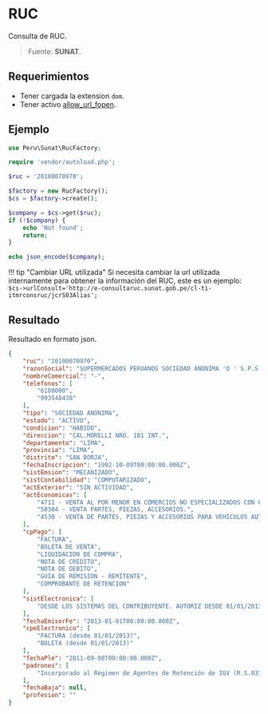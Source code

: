 # RUC

Consulta de RUC.
> Fuente: **SUNAT**.

## Requerimientos
- Tener cargada la extension `dom`.
- Tener activo [allow_url_fopen](https://www.php.net/manual/es/filesystem.configuration.php#ini.allow-url-fopen).

## Ejemplo

```php
use Peru\Sunat\RucFactory;

require 'vendor/autoload.php';

$ruc = '20100070970';

$factory = new RucFactory();
$cs = $factory->create();

$company = $cs->get($ruc);
if (!$company) {
    echo 'Not found';
    return;
}

echo json_encode($company);

```

!!! tip "Cambiar URL utilizada"
    Si necesita cambiar la url utilizada internamente para obtener la información del RUC, este es un ejemplo:  
    `$cs->urlConsult='http://e-consultaruc.sunat.gob.pe/cl-ti-itmrconsruc/jcrS03Alias';`

## Resultado

Resultado en formato json.

```json
{
    "ruc": "20100070970",
    "razonSocial": "SUPERMERCADOS PERUANOS SOCIEDAD ANONIMA 'O ' S.P.S.A.",
    "nombreComercial": "-",
    "telefonos": [
        "6188000",
        "993548438"
    ],
    "tipo": "SOCIEDAD ANONIMA",
    "estado": "ACTIVO",
    "condicion": "HABIDO",
    "direccion": "CAL.MORELLI NRO. 181 INT.",
    "departamento": "LIMA",
    "provincia": "LIMA",
    "distrito": "SAN BORJA",
    "fechaInscripcion": "1992-10-09T00:00:00.000Z",
    "sistEmsion": "MECANIZADO",
    "sistContabilidad": "COMPUTARIZADO",
    "actExterior": "SIN ACTIVIDAD",
    "actEconomicas": [
        "4711 - VENTA AL POR MENOR EN COMERCIOS NO ESPECIALIZADOS CON PREDOMINIO DE LA VENTA DE ALIMENTOS, BEBIDAS O TABACO",
        "50304 - VENTA PARTES, PIEZAS, ACCESORIOS.",
        "4530 - VENTA DE PARTES, PIEZAS Y ACCESORIOS PARA VEHÍCULOS AUTOMOTORES"
    ],
    "cpPago": [
        "FACTURA",
        "BOLETA DE VENTA",
        "LIQUIDACION DE COMPRA",
        "NOTA DE CREDITO",
        "NOTA DE DEBITO",
        "GUIA DE REMISION - REMITENTE",
        "COMPROBANTE DE RETENCION"
    ],
    "sistElectronica": [
        "DESDE LOS SISTEMAS DEL CONTRIBUYENTE. AUTORIZ DESDE 01/01/2013"
    ],
    "fechaEmisorFe": "2013-01-01T00:00:00.000Z",
    "cpeElectronico": [
        "FACTURA (desde 01/01/2013)",
        "BOLETA (desde 01/01/2013)"
    ],
    "fechaPle": "2011-09-08T00:00:00.000Z",
    "padrones": [
        "Incorporado al Régimen de Agentes de Retención de IGV (R.S.037-2002) a partir del 01/06/2002"
    ],
    "fechaBaja": null,
    "profesion": ""
}
```
